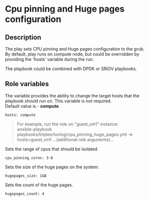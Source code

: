 # Cpu pinning and Huge pages configuration

## Description
The play sets CPU pinning and Huge pages configuration to the grub.  
By default, play runs on compute node, but could be overridden by providing the 'hosts' variable during the run.

The playbook could be combined with DPDK or SRIOV playbooks.

## Role variables
The variable provides the ability to change the target hosts that the playbook should run on. This variable is not required.  
Default value is - **compute**.
```
hosts: compute
```
> For example, run the role on "guest_vm1" instance:  
ansible-playbook playbooks/tripleo/tuning/cpu_pinning_huge_pages.yml -e hosts=guest_vm1 ...(additional role arguments)...

Sets the range of cpus that should be isolated.
```
cpu_pinning_cores: 3-8
```

Sets the size of the huge pages on the system.
```
hugepages_size: 1GB
```

Sets the count of the huge pages.
```
hugepages_count: 4
```
